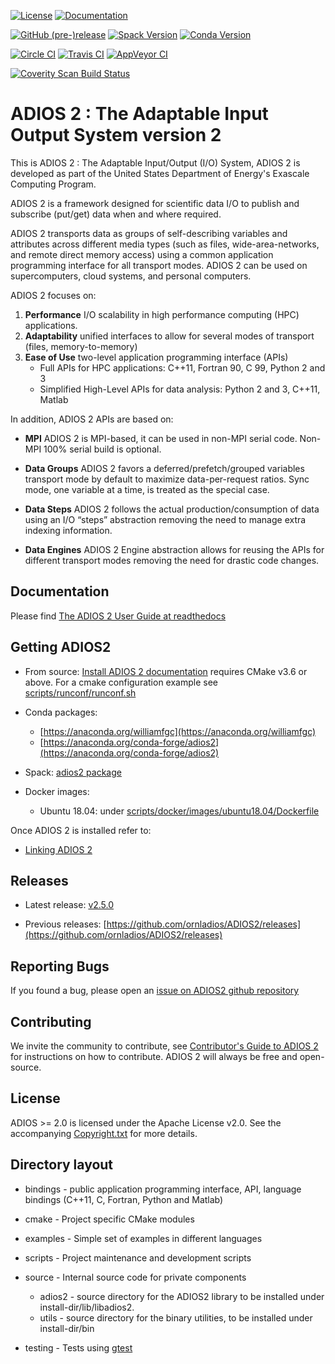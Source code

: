 [![License](https://img.shields.io/badge/License-Apache%202.0-blue.svg)](https://opensource.org/licenses/Apache-2.0)
[![Documentation](https://readthedocs.org/projects/adios2/badge/?version=latest)](https://adios2.readthedocs.io/en/latest/?badge=latest)

[![GitHub (pre-)release](https://img.shields.io/github/release/ornladios/adios2/all.svg)]()
[![Spack Version](https://img.shields.io/spack/v/adios2.svg)](https://spack.readthedocs.io/en/latest/package_list.html#adios2)
[![Conda Version](https://img.shields.io/conda/vn/conda-forge/adios2)](https://anaconda.org/conda-forge/adios2)

[![Circle CI](https://circleci.com/gh/ornladios/ADIOS2.svg?style=shield)](https://circleci.com/gh/ornladios/ADIOS2)
[![Travis CI](https://api.travis-ci.com/ornladios/ADIOS2.svg)](https://travis-ci.com/ornladios/ADIOS2)
[![AppVeyor CI](https://ci.appveyor.com/api/projects/status/0s2a3qp57hgbvlhj?svg=true)](https://ci.appveyor.com/project/ornladios/adios2)

[![Coverity Scan Build Status](https://scan.coverity.com/projects/11116/badge.svg)](https://scan.coverity.com/projects/ornladios-adios2)


# ADIOS 2 : The Adaptable Input Output System version 2
This is ADIOS 2 : The Adaptable Input/Output (I/O) System, ADIOS 2 is developed as part of the United States Department of Energy's Exascale Computing Program.

ADIOS 2 is a framework designed for scientific data I/O to publish and subscribe (put/get) data when and where required. 

ADIOS 2 transports data as groups of self-describing variables and attributes across different media types (such as files, wide-area-networks, and remote direct memory access) using a common application programming interface for all transport modes. ADIOS 2 can be used on supercomputers, cloud systems, and personal computers.

ADIOS 2 focuses on:

1. **Performance** I/O scalability in high performance computing (HPC) applications.
2. **Adaptability** unified interfaces to allow for several modes of transport (files, memory-to-memory)  
3. **Ease of Use** two-level application programming interface (APIs)
    * Full APIs for HPC applications: C++11, Fortran 90, C 99, Python 2 and 3 
    * Simplified High-Level APIs for data analysis: Python 2 and 3, C++11, Matlab  
    
In addition, ADIOS 2 APIs are based on:

* **MPI** ADIOS 2 is MPI-based, it can be used in non-MPI serial code. Non-MPI 100% serial build is optional.

* **Data Groups** ADIOS 2 favors a deferred/prefetch/grouped variables transport mode by default to maximize data-per-request ratios. Sync mode, one variable at a time, is treated as the special case.

* **Data Steps** ADIOS 2 follows the actual production/consumption of data using an I/O “steps” abstraction removing the need to manage extra indexing information.

* **Data Engines** ADIOS 2 Engine abstraction allows for reusing the APIs for different transport modes removing the need for drastic code changes.

## Documentation
Please find [The ADIOS 2 User Guide at readthedocs](https://adios2.readthedocs.io)


## Getting ADIOS2

* From source: [Install ADIOS 2 documentation](https://adios2.readthedocs.io/en/latest/setting_up/setting_up.html#) requires CMake v3.6 or above. For a cmake configuration example see [scripts/runconf/runconf.sh](https://github.com/ornladios/ADIOS2/blob/master/scripts/runconf/runconf.sh)


* Conda packages: 
    * [https://anaconda.org/williamfgc](https://anaconda.org/williamfgc)
    * [https://anaconda.org/conda-forge/adios2](https://anaconda.org/conda-forge/adios2)


* Spack: [adios2 package](https://spack.readthedocs.io/en/latest/package_list.html#adios2)


* Docker images: 
    * Ubuntu 18.04: under [scripts/docker/images/ubuntu18.04/Dockerfile](https://github.com/ornladios/ADIOS2/tree/master/scripts/docker/images/ubuntu18.04/Dockerfile)


Once ADIOS 2 is installed refer to: 

* [Linking ADIOS 2](https://adios2.readthedocs.io/en/latest/setting_up/setting_up.html#linking-adios-2)


## Releases

* Latest release: [v2.5.0](https://github.com/ornladios/ADIOS2/releases/tag/v2.5.0)

* Previous releases: [https://github.com/ornladios/ADIOS2/releases](https://github.com/ornladios/ADIOS2/releases)

## Reporting Bugs

If you found a bug, please open an [issue on ADIOS2 github repository](https://github.com/ornladios/ADIOS2/issues)

## Contributing

We invite the community to contribute, see [Contributor's Guide to ADIOS 2](Contributing.md) for instructions on how to contribute. ADIOS 2 will always be free and open-source.

## License
ADIOS >= 2.0 is licensed under the Apache License v2.0.  See the accompanying
[Copyright.txt](Copyright.txt) for more details.


## Directory layout
* bindings - public application programming interface, API, language bindings (C++11, C, Fortran, Python and Matlab)

* cmake - Project specific CMake modules

* examples - Simple set of examples in different languages

* scripts - Project maintenance and development scripts

* source - Internal source code for private components 
    * adios2 - source directory for the ADIOS2 library to be installed under install-dir/lib/libadios2.  
    * utils  - source directory for the binary utilities, to be installed under install-dir/bin 

* testing - Tests using [gtest](https://github.com/google/googletest)
